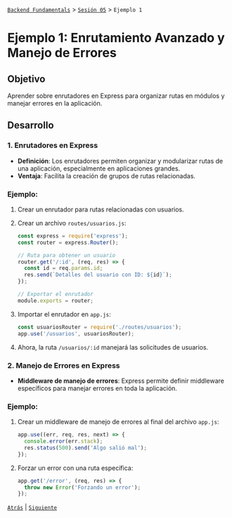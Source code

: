 [`Backend Fundamentals`](../../README.md) > [`Sesión 05`](../README.md) > `Ejemplo 1`

# Ejemplo 1: Enrutamiento Avanzado y Manejo de Errores

## Objetivo

Aprender sobre enrutadores en Express para organizar rutas en módulos y manejar errores en la aplicación.

## Desarrollo

### 1. **Enrutadores en Express**
- **Definición**: Los enrutadores permiten organizar y modularizar rutas de una aplicación, especialmente en aplicaciones grandes.
- **Ventaja**: Facilita la creación de grupos de rutas relacionadas.

### **Ejemplo**:
1. Crear un enrutador para rutas relacionadas con usuarios.
2. Crear un archivo `routes/usuarios.js`:
   ```javascript
   const express = require('express');
   const router = express.Router();

   // Ruta para obtener un usuario
   router.get('/:id', (req, res) => {
     const id = req.params.id;
     res.send(`Detalles del usuario con ID: ${id}`);
   });

   // Exportar el enrutador
   module.exports = router;
   ```

3. Importar el enrutador en `app.js`:
   ```javascript
   const usuariosRouter = require('./routes/usuarios');
   app.use('/usuarios', usuariosRouter);
   ```

4. Ahora, la ruta `/usuarios/:id` manejará las solicitudes de usuarios.

### 2. **Manejo de Errores en Express**
- **Middleware de manejo de errores**: Express permite definir middleware específicos para manejar errores en toda la aplicación.

### **Ejemplo**:
1. Crear un middleware de manejo de errores al final del archivo `app.js`:
   ```javascript
   app.use((err, req, res, next) => {
     console.error(err.stack);
     res.status(500).send('Algo salió mal');
   });
   ```

2. Forzar un error con una ruta específica:
   ```javascript
   app.get('/error', (req, res) => {
     throw new Error('Forzando un error');
   });
   ```


[`Atrás`](../Reto-01) | [`Siguiente`](../Reto-02)

